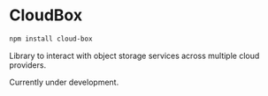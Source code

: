 # CloudBox

````sh
npm install cloud-box
````

Library to interact with object storage services across multiple cloud providers.

Currently under development.
